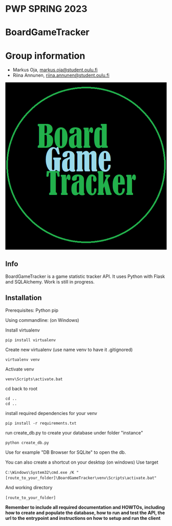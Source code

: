# PWP SPRING 2023

# BoardGameTracker
# Group information
* Markus Oja, markus.oja@student.oulu.fi
* Riina Annunen, riina.annunen@student.oulu.fi

![BGTlogo](https://github.com/oja89/BoardGameTracker/blob/master/media/BGT.png)

## Info
BoardGameTracker is a game statistic tracker API.
It uses Python with Flask and SQLAlchemy.
Work is still in progress.

## Installation 

Prerequisites:
Python
pip

Using commandline: (on Windows)

Install virtualenv
```
pip install virtualenv
```

Create new virtualenv
(use name venv to have it .gitignored)
```
virtualenv venv
```

Activate venv
```
venv\Scripts\activate.bat
```

cd back to root
```
cd ..
cd ..
```

install required dependencies for your venv
```
pip install -r requirements.txt
```

run create_db.py to create your database under folder "instance"
```
python create_db.py
```

Use for example "DB Browser for SQLite" to open the db.

You can also create a shortcut on your desktop (on windows)
Use target 

`C:\Windows\System32\cmd.exe /K "[route_to_your_folder]\BoardGameTracker\venv\Scripts\activate.bat"`

And working directory 

`[route_to_your_folder]`






__Remember to include all required documentation and HOWTOs, including how to create and populate the database, how to run and test the API, the url to the entrypoint and instructions on how to setup and run the client__


